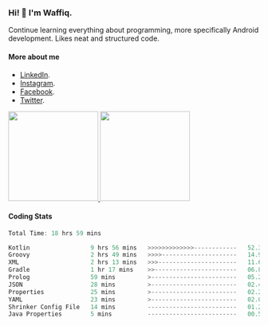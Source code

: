 ### Hi! 👋 I'm Waffiq.

Continue learning everything about programming, more specifically Android development. Likes neat and structured code.

#### More about me 
- [LinkedIn](https://www.linkedin.com/in/waffiqaziz/).
- [Instagram](https://www.instagram.com/waffiqaziz/).
- [Facebook](https://web.facebook.com/WaffiqAziz/).
- [Twitter](https://twitter.com/AzizWaffiq).

<p align="left">
<a href="https://github.com/waffiqaziz">
  <img height="180em" src="https://github-readme-stats-eight-theta.vercel.app/api?username=waffiqaziz&show_icons=true&theme=algolia&include_all_commits=true&count_private=true"/>
  <img height="180em" src="https://github-readme-stats-eight-theta.vercel.app/api/top-langs/?username=waffiqaziz&layout=compact&langs_count=8&theme=algolia"/>
</a>
</p>

#### Coding Stats
<!--START_SECTION:waka-->

```rust
Total Time: 18 hrs 59 mins

Kotlin                 9 hrs 56 mins   >>>>>>>>>>>>>------------   52.33 %
Groovy                 2 hrs 49 mins   >>>>---------------------   14.90 %
XML                    2 hrs 13 mins   >>>----------------------   11.68 %
Gradle                 1 hr 17 mins    >>-----------------------   06.84 %
Prolog                 59 mins         >------------------------   05.25 %
JSON                   28 mins         >------------------------   02.49 %
Properties             25 mins         >------------------------   02.21 %
YAML                   23 mins         >------------------------   02.08 %
Shrinker Config File   14 mins         -------------------------   01.27 %
Java Properties        5 mins          -------------------------   00.50 %
```

<!--END_SECTION:waka-->

